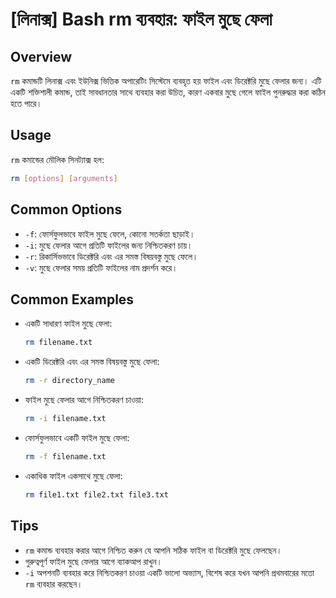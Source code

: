 # [লিনাক্স] Bash rm ব্যবহার: ফাইল মুছে ফেলা

## Overview
`rm` কমান্ডটি লিনাক্স এবং ইউনিক্স ভিত্তিক অপারেটিং সিস্টেমে ব্যবহৃত হয় ফাইল এবং ডিরেক্টরি মুছে ফেলার জন্য। এটি একটি শক্তিশালী কমান্ড, তাই সাবধানতার সাথে ব্যবহার করা উচিত, কারণ একবার মুছে গেলে ফাইল পুনরুদ্ধার করা কঠিন হতে পারে।

## Usage
`rm` কমান্ডের মৌলিক সিনট্যাক্স হল:

```bash
rm [options] [arguments]
```

## Common Options
- `-f`: ফোর্সফুলভাবে ফাইল মুছে ফেলে, কোনো সতর্কতা ছাড়াই।
- `-i`: মুছে ফেলার আগে প্রতিটি ফাইলের জন্য নিশ্চিতকরণ চায়।
- `-r`: রিকার্সিভভাবে ডিরেক্টরি এবং এর সমস্ত বিষয়বস্তু মুছে ফেলে।
- `-v`: মুছে ফেলার সময় প্রতিটি ফাইলের নাম প্রদর্শন করে।

## Common Examples
- একটি সাধারণ ফাইল মুছে ফেলা:
    ```bash
    rm filename.txt
    ```

- একটি ডিরেক্টরি এবং এর সমস্ত বিষয়বস্তু মুছে ফেলা:
    ```bash
    rm -r directory_name
    ```

- ফাইল মুছে ফেলার আগে নিশ্চিতকরণ চাওয়া:
    ```bash
    rm -i filename.txt
    ```

- ফোর্সফুলভাবে একটি ফাইল মুছে ফেলা:
    ```bash
    rm -f filename.txt
    ```

- একাধিক ফাইল একসাথে মুছে ফেলা:
    ```bash
    rm file1.txt file2.txt file3.txt
    ```

## Tips
- `rm` কমান্ড ব্যবহার করার আগে নিশ্চিত করুন যে আপনি সঠিক ফাইল বা ডিরেক্টরি মুছে ফেলছেন।
- গুরুত্বপূর্ণ ফাইল মুছে ফেলার আগে ব্যাকআপ রাখুন।
- `-i` অপশনটি ব্যবহার করে নিশ্চিতকরণ চাওয়া একটি ভালো অভ্যাস, বিশেষ করে যখন আপনি প্রথমবারের মতো `rm` ব্যবহার করছেন।